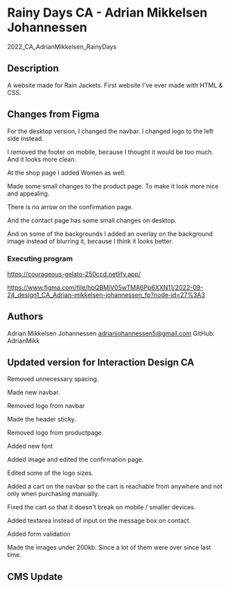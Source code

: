 # Rainy Days CA - Adrian Mikkelsen Johannessen

2022_CA_AdrianMikkelsen_RainyDays

## Description

A website made for Rain Jackets.
First website I've ever made with HTML & CSS.

## Changes from Figma

For the desktop version, I changed the navbar. I changed logo to the left side instead.

I removed the footer on mobile, because I thought it would be too much. And it looks more clean.

At the shop page I added Women as well.

Made some small changes to the product page. To make it look more nice and appealing.

There is no arrow on the confirmation page.

And the contact page has some small changes on desktop.

And on some of the backgrounds I added an overlay on the background image instead of blurring it, because I think it looks better.

### Executing program

https://courageous-gelato-250ccd.netlify.app/

https://www.figma.com/file/hpQBMiV05wTMA6Pp6XXN11/2022-09-24_design1_CA_Adrian-mikkelsen-johannessen_fp?node-id=27%3A3

## Authors

Adrian Mikkelsen Johannessen
adrianjohannessen5@gmail.com
GitHub: AdrianMikk

## Updated version for Interaction Design CA

Removed unnecessary spacing.

Made new navbar.

Removed logo from navbar

Made the header sticky.

Removed logo from productpage.

Added new font

Added image and edited the confirmation page.

Edited some of the logo sizes.

Added a cart on the navbar so the cart is reachable from anywhere and not only when purchasing manually.

Fixed the cart so that it doesn't break on mobile / smaller devices.

Added textarea instead of input on the message box on contact.

Added form validation

Made the images under 200kb. Since a lot of them were over since last time.

## CMS Update
